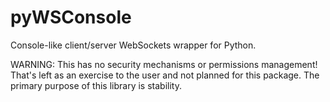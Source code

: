 # pyWSConsole
Console-like client/server WebSockets wrapper for Python.

WARNING: This has no security mechanisms or permissions management! That's left as an exercise to the user and not planned for this package. The primary purpose of this library is stability.